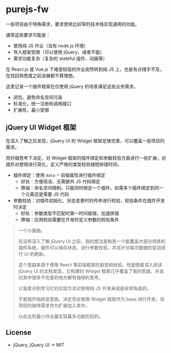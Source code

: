 # purejs-fw

一些项目由于特殊需求，要求使用比较窄的技术栈实现通用的功能。

通常这些要求可能是：

- 使用纯 JS 作业（没有 node.js 环境）
- 导入框架受限（可以使用 jQuery，或者不能）
- 需求功能复杂（复杂的 stateful 组件、动画等）

在 React.js 或 Vue.js 下难度较低的作业突然转到纯 JS 上，也是有点措手不及，在找回熟悉度之前进展都不算理想。

这里记录一个插件框架在仅使用 jQuery 的场景满足这些业务需求。

- 闭包，避免命名空间污染
- 标准化，统一注册和调用接口
- 扩展性，最小受限

## jQuery UI Widget 框架

在深入了解之后发现，jQuery UI 的 Widget 框架足够完善，可以覆盖一般项目的需求。

而仔细思考下决定，对 Widget 框架的插件绑定和参数校验方面进行一些扩展，对插件对使用进行简化，定义严格的类型校验缩短排错时间。

- 插件绑定：使用 `data-*` 前缀属性进行插件绑定
  - 好处：方便简洁、无需额外 JS 代码绑定
  - 弊端：命名空间限制，只能同时绑定一个插件，如需多个插件绑定到同一个元素还是需要 JS 代码
- 参数校验：对插件初始化、状态变更时的传参进行校验，校验条件在插件开发时决定
  - 好处：参数类型不匹配时第一时间报错，加速排错
  - 弊端：应用校验需要在开发时定义参数的校验条件

> 一个小插曲。
>
> 在没有深入了解 jQuery UI 之前，我的想法是构思一个能覆盖大部分场景的插件系统，插件可以保存状态、进行参数校验，并且针对每次数据的变动进行 UI 的刷新。
>
> 这个思路来源于使用 React 等前端框架的直觉和经验，但是随着深入阅读 jQuery UI 的文档发现，它构建的 Widget 框架几乎覆盖了我的思路，并且对其中很多不完善的地方都有独特的思考。
>
> 让我意识到学习它的实现方法对使用纯 JS 开发来说是非常有益的。
>
> 于是我开始转变思路，决定完全使用 Widget 框架作为 base 进行开发，将项目的独特需求作为扩展加入其中。
>
> 以此达到最小作业量实现最多功能的目的。

## License

- jQuery, jQuery UI -> MIT
